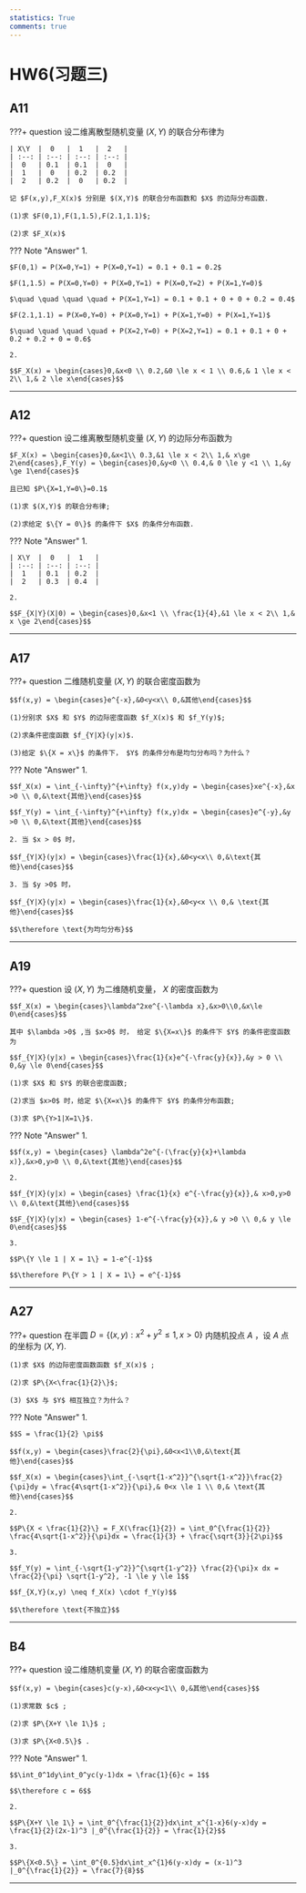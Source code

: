 ```yaml
---
statistics: True
comments: true
---
```


# HW6(习题三)

## A11

???+ question
    设二维离散型随机变量 $(X,Y)$ 的联合分布律为

    | X\Y  |  0   |  1   |  2   |
    | :--: | :--: | :--: | :--: |
    |  0   | 0.1  | 0.1  |  0   |
    |  1   |  0   | 0.2  | 0.2  |
    |  2   | 0.2  |  0   | 0.2  |

    记 $F(x,y),F_X(x)$ 分别是 $(X,Y)$ 的联合分布函数和 $X$ 的边际分布函数.
    
    (1)求 $F(0,1),F(1,1.5),F(2.1,1.1)$;

    (2)求 $F_X(x)$

??? Note "Answer"
    1. 

    $F(0,1) = P(X=0,Y=1) + P(X=0,Y=1) = 0.1 + 0.1 = 0.2$

    $F(1,1.5) = P(X=0,Y=0) + P(X=0,Y=1) + P(X=0,Y=2) + P(X=1,Y=0)$
    
    $\quad \quad \quad \quad + P(X=1,Y=1) = 0.1 + 0.1 + 0 + 0 + 0.2 = 0.4$

    $F(2.1,1.1) = P(X=0,Y=0) + P(X=0,Y=1) + P(X=1,Y=0) + P(X=1,Y=1)$
    
    $\quad \quad \quad \quad + P(X=2,Y=0) + P(X=2,Y=1) = 0.1 + 0.1 + 0 + 0.2 + 0.2 + 0 = 0.6$

    2.

    $$F_X(x) = \begin{cases}0,&x<0 \\ 0.2,&0 \le x < 1 \\ 0.6,& 1 \le x < 2\\ 1,& 2 \le x\end{cases}$$

---

## A12

???+ question
    设二维离散型随机变量 $(X,Y)$ 的边际分布函数为

    $F_X(x) = \begin{cases}0,&x<1\\ 0.3,&1 \le x < 2\\ 1,& x\ge 2\end{cases},F_Y(y) = \begin{cases}0,&y<0 \\ 0.4,& 0 \le y <1 \\ 1,&y \ge 1\end{cases}$

    且已知 $P\{X=1,Y=0\}=0.1$

    (1)求 $(X,Y)$ 的联合分布律;

    (2)求给定 $\{Y = 0\}$ 的条件下 $X$ 的条件分布函数.

??? Note "Answer"
    1. 

    | X\Y  |  0   |  1   |
    | :--: | :--: | :--: |
    |  1   | 0.1  | 0.2  |
    |  2   | 0.3  | 0.4  |

    2.

    $$F_{X|Y}(X|0) = \begin{cases}0,&x<1 \\ \frac{1}{4},&1 \le x < 2\\ 1,& x \ge 2\end{cases}$$
---

## A17

???+ question
    二维随机变量 $(X,Y)$ 的联合密度函数为

    $$f(x,y) = \begin{cases}e^{-x},&0<y<x\\ 0,&其他\end{cases}$$

    (1)分别求 $X$ 和 $Y$ 的边际密度函数 $f_X(x)$ 和 $f_Y(y)$;

    (2)求条件密度函数 $f_{Y|X}(y|x)$.

    (3)给定 $\{X = x\}$ 的条件下， $Y$ 的条件分布是均匀分布吗？为什么？

??? Note "Answer"
    1.

    $$f_X(x) = \int_{-\infty}^{+\infty} f(x,y)dy = \begin{cases}xe^{-x},&x >0 \\ 0,&\text{其他}\end{cases}$$

    $$f_Y(y) = \int_{-\infty}^{+\infty} f(x,y)dx = \begin{cases}e^{-y},&y >0 \\ 0,&\text{其他}\end{cases}$$

    2. 当 $x > 0$ 时，

    $$f_{Y|X}(y|x) = \begin{cases}\frac{1}{x},&0<y<x\\ 0,&\text{其他}\end{cases}$$

    3. 当 $y >0$ 时， 
    
    $$f_{Y|X}(y|x) = \begin{cases}\frac{1}{x},&0<y<x \\ 0,& \text{其他}\end{cases}$$

    $$\therefore \text{为均匀分布}$$

---

## A19

???+ question
    设 $(X,Y)$ 为二维随机变量， $X$ 的密度函数为

    $$f_X(x) = \begin{cases}\lambda^2xe^{-\lambda x},&x>0\\0,&x\le 0\end{cases}$$

    其中 $\lambda >0$ ,当 $x>0$ 时， 给定 $\{X=x\}$ 的条件下 $Y$ 的条件密度函数为

    $$f_{Y|X}(y|x) = \begin{cases}\frac{1}{x}e^{-\frac{y}{x}},&y > 0 \\ 0,&y \le 0\end{cases}$$

    (1)求 $X$ 和 $Y$ 的联合密度函数;

    (2)求当 $x>0$ 时，给定 $\{X=x\}$ 的条件下 $Y$ 的条件分布函数;

    (3)求 $P\{Y>1|X=1\}$.

??? Note "Answer"
    1. 
    
    $$f(x,y) = \begin{cases} \lambda^2e^{-(\frac{y}{x}+\lambda x)},&x>0,y>0 \\ 0,&\text{其他}\end{cases}$$

    2. 

    $$f_{Y|X}(y|x) = \begin{cases} \frac{1}{x} e^{-\frac{y}{x}},& x>0,y>0 \\ 0,&\text{其他}\end{cases}$$

    $$F_{Y|X}(y|x) = \begin{cases} 1-e^{-\frac{y}{x}},& y >0 \\ 0,& y \le 0\end{cases}$$

    3. 
    
    $$P\{Y \le 1 | X = 1\} = 1-e^{-1}$$

    $$\therefore P\{Y > 1 | X = 1\} = e^{-1}$$

---

## A27

???+ question
    在半圆 $D = \{(x,y):x^2+y^2 \le 1,x>0\}$ 内随机投点 $A$ ，设 $A$ 点的坐标为 $(X,Y)$.
    
    (1)求 $X$ 的边际密度函数函数 $f_X(x)$ ;

    (2)求 $P\{X<\frac{1}{2}\}$;

    (3) $X$ 与 $Y$ 相互独立？为什么？

??? Note "Answer"
    1.
    
    $$S = \frac{1}{2} \pi$$

    $$f(x,y) = \begin{cases}\frac{2}{\pi},&0<x<1\\0,&\text{其他}\end{cases}$$

    $$f_X(x) = \begin{cases}\int_{-\sqrt{1-x^2}}^{\sqrt{1-x^2}}\frac{2}{\pi}dy = \frac{4\sqrt{1-x^2}}{\pi},& 0<x \le 1 \\ 0,& \text{其他}\end{cases}$$

    2. 
    
    $$P\{X < \frac{1}{2}\} = F_X(\frac{1}{2}) = \int_0^{\frac{1}{2}} \frac{4\sqrt{1-x^2}}{\pi}dx = \frac{1}{3} + \frac{\sqrt{3}}{2\pi}$$

    3. 
    
    $$f_Y(y) = \int_{-\sqrt{1-y^2}}^{\sqrt{1-y^2}} \frac{2}{\pi}x dx = \frac{2}{\pi} \sqrt{1-y^2}, -1 \le y \le 1$$

    $$f_{X,Y}(x,y) \neq f_X(x) \cdot f_Y(y)$$

    $$\therefore \text{不独立}$$

---

## B4

???+ question
    设二维随机变量 $(X,Y)$ 的联合密度函数为

    $$f(x,y) = \begin{cases}c(y-x),&0<x<y<1\\ 0,&其他\end{cases}$$

    (1)求常数 $c$ ;

    (2)求 $P\{X+Y \le 1\}$ ;

    (3)求 $P\{X<0.5\}$ .

??? Note "Answer"
    1.
    
    $$\int_0^1dy\int_0^yc(y-1)dx = \frac{1}{6}c = 1$$

    $$\therefore c = 6$$

    2. 
    
    $$P\{X+Y \le 1\} = \int_0^{\frac{1}{2}}dx\int_x^{1-x}6(y-x)dy = \frac{1}{2}(2x-1)^3 |_0^{\frac{1}{2}} = \frac{1}{2}$$

    3. 

    $$P\{X<0.5\} = \int_0^{0.5}dx\int_x^{1}6(y-x)dy = (x-1)^3 |_0^{\frac{1}{2}} = \frac{7}{8}$$

---